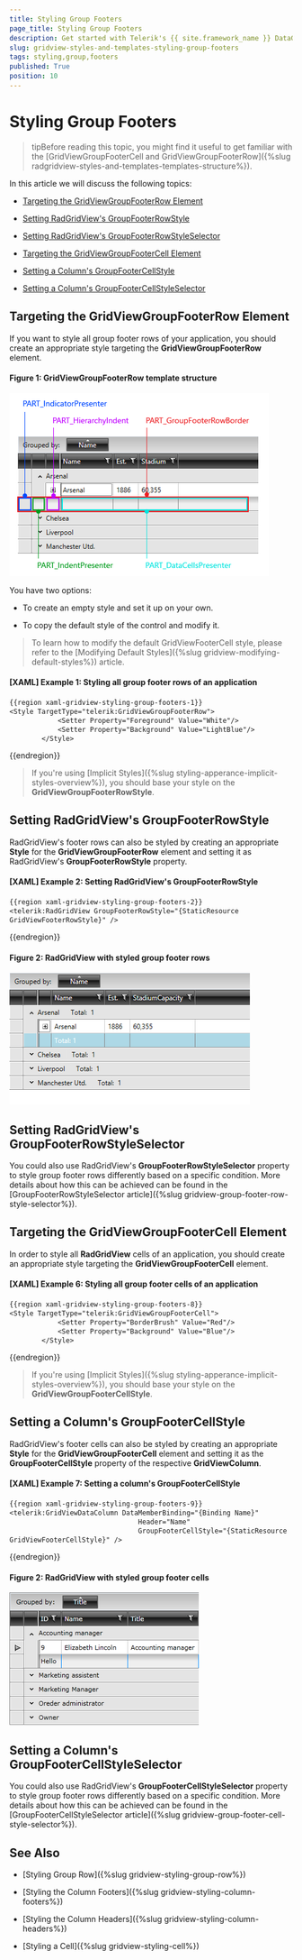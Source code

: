 ```yaml
---
title: Styling Group Footers
page_title: Styling Group Footers
description: Get started with Telerik's {{ site.framework_name }} DataGrid and learn how to style the GroupFooterRow element.
slug: gridview-styles-and-templates-styling-group-footers
tags: styling,group,footers
published: True
position: 10
---
```


# Styling Group Footers

>tipBefore reading this topic, you might find it useful to get familiar with the [GridViewGroupFooterCell and GridViewGroupFooterRow]({%slug radgridview-styles-and-templates-templates-structure%}).

In this article we will discuss the following topics:

* [Targeting the GridViewGroupFooterRow Element](#targeting-the-gridviewgroupfooterrow-element)

* [Setting RadGridView's GroupFooterRowStyle](#setting-radgridviews-groupfooterrowstyle)

* [Setting RadGridView's GroupFooterRowStyleSelector](#setting-radgridviews-groupfooterrowstyleselector)

* [Targeting the GridViewGroupFooterCell Element](#targeting-the-gridviewgroupfootercell-element)

* [Setting a Column's GroupFooterCellStyle](#setting-a-columns-groupfootercellstyle)

* [Setting a Column's GroupFooterCellStyleSelector](#setting-a-columns-groupfootercellstyleselector)

## Targeting the GridViewGroupFooterRow Element

If you want to style all group footer rows of your application, you should create an appropriate style targeting the __GridViewGroupFooterRow__ element.

#### __Figure 1: GridViewGroupFooterRow template structure__

![GridViewRow template structure](images/gridview-groupfooterrow-style.png)

You have two options:

* To create an empty style and set it up on your own.

* To copy the default style of the control and modify it.

>To learn how to modify the default GridViewFooterCell style, please refer to the [Modifying Default Styles]({%slug gridview-modifying-default-styles%}) article.

#### __[XAML] Example 1: Styling all group footer rows of an application__

	{{region xaml-gridview-styling-group-footers-1}}
	<Style TargetType="telerik:GridViewGroupFooterRow">
	            <Setter Property="Foreground" Value="White"/>
	            <Setter Property="Background" Value="LightBlue"/>
	        </Style>
{{endregion}}

>If you're using [Implicit Styles]({%slug styling-apperance-implicit-styles-overview%}), you should base your style on the __GridViewGroupFooterRowStyle__.

## Setting RadGridView's GroupFooterRowStyle

RadGridView's footer rows can also be styled by creating an appropriate __Style__ for the **GridViewGroupFooterRow** element and setting it as RadGridView's __GroupFooterRowStyle__ property. 

#### __[XAML] Example 2: Setting RadGridView's GroupFooterRowStyle__

	{{region xaml-gridview-styling-group-footers-2}}
	<telerik:RadGridView GroupFooterRowStyle="{StaticResource GridViewFooterRowStyle}" />
{{endregion}}

#### __Figure 2: RadGridView with styled group footer rows__

![RadGridView with styled group footer cells](images/gridview-groupfooterrow-styled.png)

## Setting RadGridView's GroupFooterRowStyleSelector

You could also use RadGridView's **GroupFooterRowStyleSelector** property to style group footer rows differently based on a specific condition. More details about how this can be achieved can be found in the [GroupFooterRowStyleSelector article]({%slug gridview-group-footer-row-style-selector%}).

## Targeting the GridViewGroupFooterCell Element

In order to style all __RadGridView__ cells of an application, you should create an appropriate style targeting the __GridViewGroupFooterCell__ element.

#### __[XAML] Example 6: Styling all group footer cells of an application__

	{{region xaml-gridview-styling-group-footers-8}}
	<Style TargetType="telerik:GridViewGroupFooterCell">
	            <Setter Property="BorderBrush" Value="Red"/>
	            <Setter Property="Background" Value="Blue"/>
	        </Style>
{{endregion}}

>If you're using [Implicit Styles]({%slug styling-apperance-implicit-styles-overview%}), you should base your style on the __GridViewGroupFooterCellStyle__.

## Setting a Column's GroupFooterCellStyle

RadGridView's footer cells can also be styled by creating an appropriate __Style__ for the **GridViewGroupFooterCell** element and setting it as the __GroupFooterCellStyle__ property of the respective __GridViewColumn__. 

#### __[XAML] Example 7: Setting a column's GroupFooterCellStyle__

	{{region xaml-gridview-styling-group-footers-9}}
	<telerik:GridViewDataColumn DataMemberBinding="{Binding Name}"
	                                Header="Name"
	                                GroupFooterCellStyle="{StaticResource GridViewFooterCellStyle}" />
{{endregion}}

#### __Figure 2: RadGridView with styled group footer cells__

![RadGridView with styled group footer cells](images/RadGridView_Styles_and_Templates_Styling_GridViewFooterCell_03.png)

## Setting a Column's GroupFooterCellStyleSelector

You could also use RadGridView's **GroupFooterCellStyleSelector** property to style group footer rows differently based on a specific condition. More details about how this can be achieved can be found in the [GroupFooterCellStyleSelector article]({%slug gridview-group-footer-cell-style-selector%}).

## See Also

 * [Styling Group Row]({%slug gridview-styling-group-row%})

 * [Styling the Column Footers]({%slug gridview-styling-column-footers%})

 * [Styling the Column Headers]({%slug gridview-styling-column-headers%})

 * [Styling a Cell]({%slug gridview-styling-cell%})
